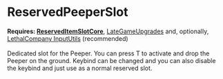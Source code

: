 # ReservedPeeperSlot
<strong>Requires: <a href="https://thunderstore.io/c/lethal-company/p/FlipMods/ReservedItemSlotCore/">ReservedItemSlotCore</a></strong>, <a href="https://thunderstore.io/c/lethal-company/p/malco/Lategame_Upgrades/">LateGameUpgrades</a></strong> and, optionally, <a href="https://thunderstore.io/c/lethal-company/p/Rune580/LethalCompany_InputUtils/">LethalCompany InputUtils</a> (recommended)</strong><br><br>
Dedicated slot for the Peeper. You can press T to activate and drop the Peeper on the ground. Keybind can be changed and you can also disable the keybind and just use as a normal reserved slot.